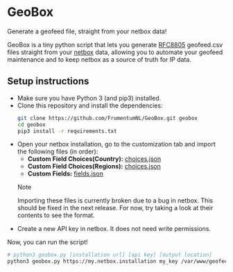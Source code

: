 # GeoBox

Generate a geofeed file, straight from your netbox data!

GeoBox is a tiny python script that lets you generate [RFC8805](https://www.rfc-editor.org/rfc/rfc8805) geofeed.csv
files straight from your [netbox](https://github.com/netbox-community/netbox) data, allowing you to automate your
geofeed maintenance and to keep netbox as a source of truth for IP data.

## Setup instructions

- Make sure you have Python 3 (and pip3) installed.
- Clone this repository and install the dependencies:
  ```bash
  git clone https://github.com/FrumentumNL/GeoBox.git geobox
  cd geobox
  pip3 install -r requirements.txt
  ```
- Open your netbox installation, go to the customization tab and import the following files (in order):
    - **Custom Field Choices(Country):** [choices.json](fields/geoloc_country.json)
    - **Custom Field Choices(Regions):** [choices.json](fields/geoloc_region.json)
    - **Custom Fields:** [fields.json](fields/custom_fields.json)
  > [!NOTE]
  > Importing these files is currently broken due to a bug in netbox. This should be fixed in the next release. For now,
  > try taking a look at their contents to see the format.
- Create a new API key in netbox. It does not need write permissions.

Now, you can run the script!

```bash
# python3 geobox.py [installation url] [api key] [output location]
python3 geobox.py https://my.netbox.installation my_key /var/www/geofeed.csv
```
